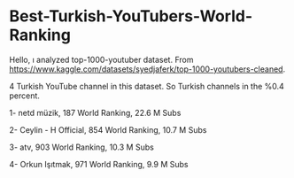 # Best-Turkish-YouTubers-World-Ranking
Hello, ı analyzed top-1000-youtuber dataset. From https://www.kaggle.com/datasets/syedjaferk/top-1000-youtubers-cleaned. 

4 Turkish YouTube channel in this dataset. So Turkish channels in the %0.4 percent. 

1- netd müzik,          187 World Ranking, 22.6 M Subs

2- Ceylin - H Official, 854 World Ranking, 10.7 M Subs

3- atv,                 903 World Ranking, 10.3 M Subs

4- Orkun Işıtmak,       971 World Ranking, 9.9 M Subs
